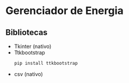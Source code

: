 # Gerenciador de Energia

## Bibliotecas
- Tkinter (nativo)
- Ttkbootstrap
    ```
    pip install ttkbootstrap
    ```
- csv (nativo)
